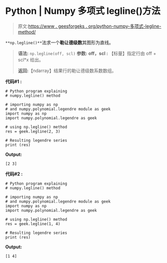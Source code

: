 # Python | Numpy 多项式 legline()方法

> 原文:[https://www . geesforgeks . org/python-numpy-多项式-legline-method/](https://www.geeksforgeeks.org/python-numpy-polynomial-legline-method/)

`**np.legline()**`法求一个**勒让德级数**其图形为直线。

> **语法:** `np.legline(off, scl)`
> **参数:**
> **off，scl :** 【标量】指定行由 off + scl*x 给出。
> 
> **返回:**【ndarray】结果行的勒让德级数系数数组。

**代码#1 :**

```
# Python program explaining 
# numpy.legline() method  

# importing numpy as np   
# and numpy.polynomial.legendre module as geek  
import numpy as np  
import numpy.polynomial.legendre as geek 

# using np.legline() method  
res = geek.legline(2, 3)  

# Resulting legendre series 
print (res)  
```

**Output:**

```
[2 3]

```

**代码#2 :**

```
# Python program explaining 
# numpy.legline() method  

# importing numpy as np   
# and numpy.polynomial.legendre module as geek  
import numpy as np  
import numpy.polynomial.legendre as geek 

# using np.legline() method  
res = geek.legline(1, 4)  

# Resulting legendre series 
print (res)
```

**Output:**

```
[1 4]

```